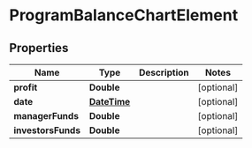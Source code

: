 
# ProgramBalanceChartElement

## Properties
Name | Type | Description | Notes
------------ | ------------- | ------------- | -------------
**profit** | **Double** |  |  [optional]
**date** | [**DateTime**](DateTime.md) |  |  [optional]
**managerFunds** | **Double** |  |  [optional]
**investorsFunds** | **Double** |  |  [optional]




